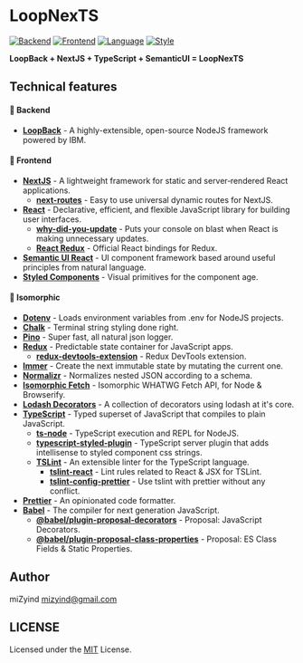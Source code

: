 # LoopNexTS

[![Backend](https://img.shields.io/badge/Backend-LoopBack-orange.svg?style=flat-square)](https://loopback.io)
[![Frontend](https://img.shields.io/badge/Frontend-NextJS-008BB8.svg?style=flat-square)](https://nextjs.org)
[![Language](https://img.shields.io/badge/Language-TypeScript-blue.svg?style=flat-square)](https://www.typescriptlang.org)
[![Style](https://img.shields.io/badge/Style-Semantic_UI-yellowgreen.svg?style=flat-square)](https://semantic-ui.com)

**LoopBack + NextJS + TypeScript + SemanticUI = LoopNexTS**

## Technical features

#### 🌆 Backend

- **[LoopBack](https://loopback.io)** - A highly-extensible, open-source NodeJS framework powered by IBM.

#### 🌁 Frontend

- **[NextJS](https://nextjs.org)** - A lightweight framework for static and server‑rendered React applications.
  - **[next-routes](https://github.com/fridays/next-routes)** - Easy to use universal dynamic routes for NextJS.
- **[React](https://reactjs.org)** - Declarative, efficient, and flexible JavaScript library for building user interfaces.
  - **[why-did-you-update](https://github.com/maicki/why-did-you-update)** - Puts your console on blast when React is making unnecessary updates.
  - **[React Redux](https://github.com/reactjs/react-redux)** - Official React bindings for Redux.
- **[Semantic UI React](https://react.semantic-ui.com)** - UI component framework based around useful principles from natural language.
- **[Styled Components](https://www.styled-components.com)** - Visual primitives for the component age.

#### 🌌 Isomorphic

- **[Dotenv](https://github.com/motdotla/dotenv)** - Loads environment variables from .env for NodeJS projects.
- **[Chalk](https://github.com/chalk/chalk)** - Terminal string styling done right.
- **[Pino](https://getpino.io)** - Super fast, all natural json logger.
- **[Redux](https://github.com/reactjs/redux)** - Predictable state container for JavaScript apps.
  - **[redux-devtools-extension](https://github.com/zalmoxisus/redux-devtools-extension)** - Redux DevTools extension.
- **[Immer](https://github.com/mweststrate/immer)** - Create the next immutable state by mutating the current one.
- **[Normalizr](https://github.com/paularmstrong/normalizr)** - Normalizes nested JSON according to a schema.
- **[Isomorphic Fetch](https://github.com/matthew-andrews/isomorphic-fetch)** - Isomorphic WHATWG Fetch API, for Node & Browserify.
- **[Lodash Decorators](https://steelsojka.github.io/lodash-decorators)** - A collection of decorators using lodash at it's core.
- **[TypeScript](https://www.typescriptlang.org)** - Typed superset of JavaScript that compiles to plain JavaScript.
  - **[ts-node](https://github.com/TypeStrong/ts-node)** - TypeScript execution and REPL for NodeJS.
  - **[typescript-styled-plugin](https://github.com/Microsoft/typescript-styled-plugin)** - TypeScript server plugin that adds intellisense to styled component css strings.
  - **[TSLint](https://palantir.github.io/tslint)** - An extensible linter for the TypeScript language.
    - **[tslint-react](https://github.com/palantir/tslint-react)** - Lint rules related to React & JSX for TSLint.
    - **[tslint-config-prettier](https://github.com/prettier/tslint-config-prettier)** - Use tslint with prettier without any conflict.
- **[Prettier](https://prettier.io)** - An opinionated code formatter.
- **[Babel](https://babeljs.io)** - The compiler for next generation JavaScript.
  - **[@babel/plugin-proposal-decorators](https://babeljs.io/docs/en/babel-plugin-proposal-decorators)** - Proposal: JavaScript Decorators.
  - **[@babel/plugin-proposal-class-properties](https://babeljs.io/docs/en/babel-plugin-proposal-class-properties)** - Proposal: ES Class Fields & Static Properties.

## Author

miZyind <mizyind@gmail.com>

## LICENSE

Licensed under the [MIT](LICENSE) License.
